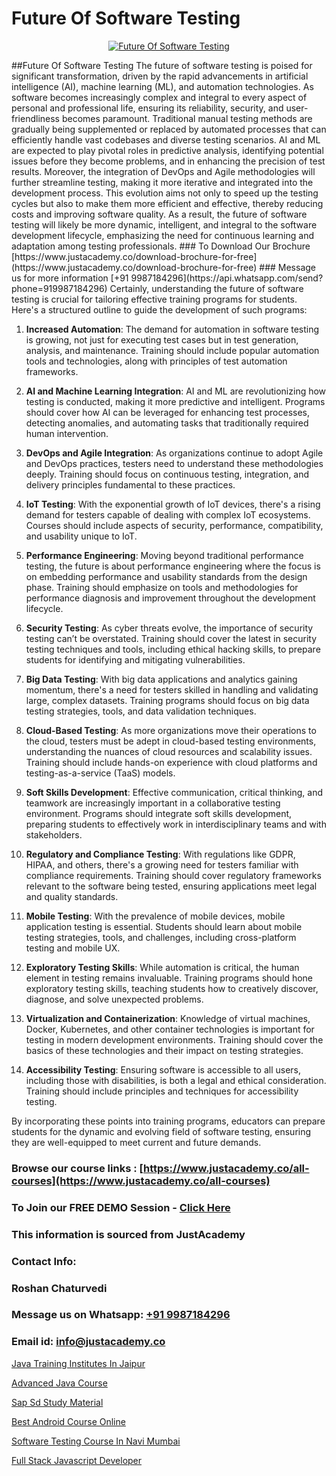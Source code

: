 # Future Of Software Testing

<p align="center">
  <a href="https://justacademy.co/program-detail/software-testing">
    <img src="https://justacademy.co/storage2/program_images/1704700438.webp" alt="Future Of Software Testing">
  </a>
</p>
##Future Of Software Testing
The future of software testing is poised for significant transformation, driven by the rapid advancements in artificial intelligence (AI), machine learning (ML), and automation technologies. As software becomes increasingly complex and integral to every aspect of personal and professional life, ensuring its reliability, security, and user-friendliness becomes paramount. Traditional manual testing methods are gradually being supplemented or replaced by automated processes that can efficiently handle vast codebases and diverse testing scenarios. AI and ML are expected to play pivotal roles in predictive analysis, identifying potential issues before they become problems, and in enhancing the precision of test results. Moreover, the integration of DevOps and Agile methodologies will further streamline testing, making it more iterative and integrated into the development process. This evolution aims not only to speed up the testing cycles but also to make them more efficient and effective, thereby reducing costs and improving software quality. As a result, the future of software testing will likely be more dynamic, intelligent, and integral to the software development lifecycle, emphasizing the need for continuous learning and adaptation among testing professionals.
### To Download Our Brochure [https://www.justacademy.co/download-brochure-for-free](https://www.justacademy.co/download-brochure-for-free)
### Message us for more information [+91 9987184296](https://api.whatsapp.com/send?phone=919987184296)
Certainly, understanding the future of software testing is crucial for tailoring effective training programs for students. Here's a structured outline to guide the development of such programs:

1) **Increased Automation**: The demand for automation in software testing is growing, not just for executing test cases but in test generation, analysis, and maintenance. Training should include popular automation tools and technologies, along with principles of test automation frameworks.

2) **AI and Machine Learning Integration**: AI and ML are revolutionizing how testing is conducted, making it more predictive and intelligent. Programs should cover how AI can be leveraged for enhancing test processes, detecting anomalies, and automating tasks that traditionally required human intervention.

3) **DevOps and Agile Integration**: As organizations continue to adopt Agile and DevOps practices, testers need to understand these methodologies deeply. Training should focus on continuous testing, integration, and delivery principles fundamental to these practices.

4) **IoT Testing**: With the exponential growth of IoT devices, there's a rising demand for testers capable of dealing with complex IoT ecosystems. Courses should include aspects of security, performance, compatibility, and usability unique to IoT.

5) **Performance Engineering**: Moving beyond traditional performance testing, the future is about performance engineering where the focus is on embedding performance and usability standards from the design phase. Training should emphasize on tools and methodologies for performance diagnosis and improvement throughout the development lifecycle.

6) **Security Testing**: As cyber threats evolve, the importance of security testing can’t be overstated. Training should cover the latest in security testing techniques and tools, including ethical hacking skills, to prepare students for identifying and mitigating vulnerabilities.

7) **Big Data Testing**: With big data applications and analytics gaining momentum, there's a need for testers skilled in handling and validating large, complex datasets. Training programs should focus on big data testing strategies, tools, and data validation techniques.

8) **Cloud-Based Testing**: As more organizations move their operations to the cloud, testers must be adept in cloud-based testing environments, understanding the nuances of cloud resources and scalability issues. Training should include hands-on experience with cloud platforms and testing-as-a-service (TaaS) models.

9) **Soft Skills Development**: Effective communication, critical thinking, and teamwork are increasingly important in a collaborative testing environment. Programs should integrate soft skills development, preparing students to effectively work in interdisciplinary teams and with stakeholders.

10) **Regulatory and Compliance Testing**: With regulations like GDPR, HIPAA, and others, there's a growing need for testers familiar with compliance requirements. Training should cover regulatory frameworks relevant to the software being tested, ensuring applications meet legal and quality standards.

11) **Mobile Testing**: With the prevalence of mobile devices, mobile application testing is essential. Students should learn about mobile testing strategies, tools, and challenges, including cross-platform testing and mobile UX.

12) **Exploratory Testing Skills**: While automation is critical, the human element in testing remains invaluable. Training programs should hone exploratory testing skills, teaching students how to creatively discover, diagnose, and solve unexpected problems.

13) **Virtualization and Containerization**: Knowledge of virtual machines, Docker, Kubernetes, and other container technologies is important for testing in modern development environments. Training should cover the basics of these technologies and their impact on testing strategies.

14) **Accessibility Testing**: Ensuring software is accessible to all users, including those with disabilities, is both a legal and ethical consideration. Training should include principles and techniques for accessibility testing.

By incorporating these points into training programs, educators can prepare students for the dynamic and evolving field of software testing, ensuring they are well-equipped to meet current and future demands.

### Browse our course links : [https://www.justacademy.co/all-courses](https://www.justacademy.co/all-courses) 
### To Join our FREE DEMO Session - [Click Here](https://www.justacademy.co/register-for-course-demo)


### This information is sourced from JustAcademy
### Contact Info:
### Roshan Chaturvedi
### Message us on Whatsapp: [+91 9987184296](https://api.whatsapp.com/send?phone=919987184296)
### Email id: [info@justacademy.co](mailto:info@justacademy.co)
                
[Java Training Institutes In Jaipur](https://www.linkedin.com/pulse/java-training-institutes-jaipur-justacademy-delhi-p2z2e?trackingId=n3SFT%2BUpPRiGUGvnaC1z4A%3D%3D&lipi=urn%3Ali%3Apage%3Ad_flagship3_company_admin%3B3uDtMYf2QJOigjAh01Sv1g%3D%3D)

[Advanced Java Course](https://www.linkedin.com/pulse/advanced-java-course-justacademy-a0xnc/)

[Sap Sd Study Material](https://medium.com/@shivamja27/sap-sd-study-material-2ee45003a037)

[Best Android Course Online](https://medium.com/@mahi3106/best-android-course-online-61d21eaafcff)

[Software Testing Course In Navi Mumbai](https://justacademyin.github.io/justacademy/software-testing-course-in-navi-mumbai)

[Full Stack Javascript Developer](https://justacademyin.github.io/Articles/Full-Stack-Javascript-Developer)

